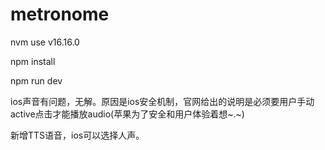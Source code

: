 # metronome

nvm use v16.16.0

npm install

npm run dev

ios声音有问题，无解。原因是ios安全机制，官网给出的说明是必须要用户手动active点击才能播放audio(苹果为了安全和用户体验着想~.~)

新增TTS语音，ios可以选择人声。
